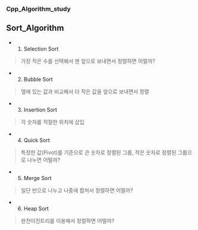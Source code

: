 ### Cpp_Algorithm_study

## Sort_Algorithm

* 1. Selection Sort

> 가장 적은 수를 선택해서 맨 앞으로 보내면서 정렬하면 어떨까?

* 2. Bubble Sort

> 옆에 있는 값과 비교해서 더 작은 값을 앞으로 보내면서 정렬

* 3. Insertion Sort

> 각 숫자를 적절한 위치에 삽입

* 4. Quick Sort

> 특정한 값(Pivot)를 기준으로 큰 숫자로 정렬된 그룹, 작은 숫자로 정렬된 그룹으로 나누면 어떨까?

* 5. Merge Sort

> 일단 반으로 나누고 나중에 합쳐서 정렬하면 어떨까?

* 6. Heap Sort

> 완전이진트리를 이용해서 정렬하면 어떨까?
